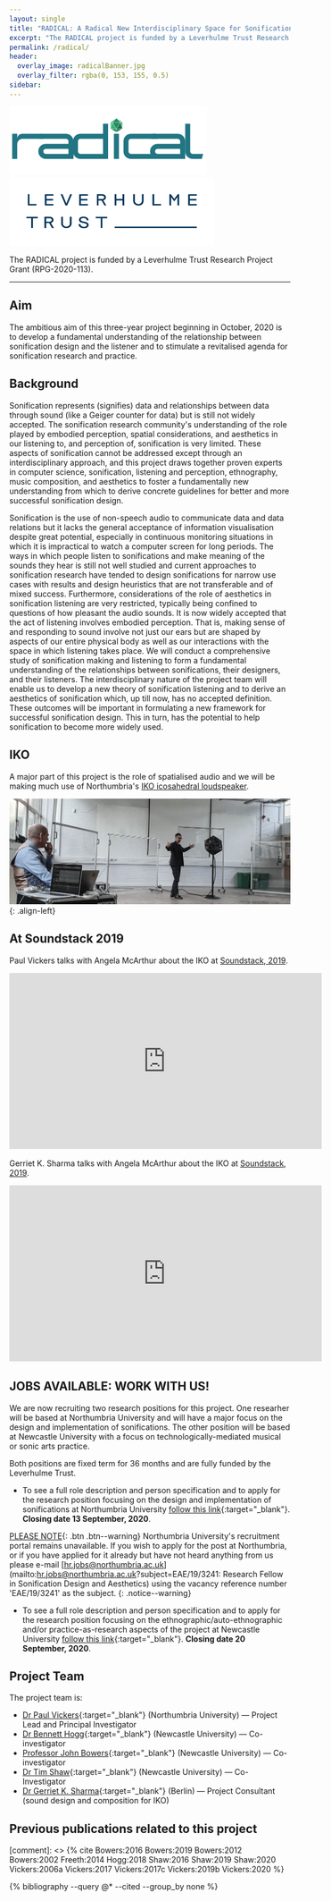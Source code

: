 ```yaml
---
layout: single
title: "RADICAL: A Radical New Interdisciplinary Space for Sonification"
excerpt: "The RADICAL project is funded by a Leverhulme Trust Research Project Grant."
permalink: /radical/
header: 
  overlay_image: radicalBanner.jpg
  overlay_filter: rgba(0, 153, 155, 0.5)
sidebar:
---
```

<img src='/images/RadicalLogo.svg' width='354'>
<img src='/images/Leverhulme_Trust_CMYK_blue.svg' width='367'>

The RADICAL project is funded by a Leverhulme Trust Research Project Grant (RPG-2020-113).
<hr>

## Aim
The ambitious aim of this three-year project beginning in October, 2020 is to develop a fundamental understanding of the relationship between sonification design and the listener and to stimulate a revitalised agenda for sonification research and practice.

## Background
Sonification represents (signifies) data and relationships between data through sound (like a Geiger counter for data) but is still not widely accepted. The sonification research community's understanding of the role played by embodied perception, spatial considerations, and aesthetics in our listening to, and perception of, sonification is very limited. These aspects of sonification cannot be addressed except through an interdisciplinary approach, and this project draws together proven experts in computer science, sonification, listening and perception, ethnography, music composition, and aesthetics to foster a fundamentally new understanding from which to derive concrete guidelines for better and more successful sonification design.

Sonification is the use of non-speech audio to communicate data and data relations but it lacks the general acceptance of information visualisation despite great potential, especially in continuous monitoring situations in which it is impractical to watch a computer screen for long periods. The ways in which people listen to sonifications and make meaning of the sounds they hear is still not well studied and current approaches to sonification research have tended to design sonifications for narrow use cases with results and design heuristics that are not transferable and of mixed success. Furthermore, considerations of the role of aesthetics in sonification listening are very restricted, typically being confined to questions of how pleasant the audio sounds. It is now widely accepted that the act of listening involves embodied perception. That is, making sense of and responding to sound involve not just our ears but are shaped by aspects of our entire physical body as well as our interactions with the space in which listening takes place.
We will conduct a comprehensive study of sonification making and listening to form a fundamental understanding of the relationships between sonifications, their designers, and their listeners. The interdisciplinary nature of the project team will enable us to develop a new theory of sonification listening and to derive an aesthetics of sonification which, up till now, has no accepted definition. These outcomes will be important in formulating a new framework for successful sonification design. This in turn, has the potential to help sonification to become more widely used.


## IKO
A major part of this project is the role of spatialised audio and we will be making much use of Northumbria's [IKO icosahedral loudspeaker](https://paulvickers.github.io/iko/).

![image-left](/images/IKO_Gerriet_Paul.jpg){: .align-left}

## At Soundstack 2019
Paul Vickers talks with Angela McArthur about the IKO at [Soundstack, 2019](http://angelamcarthur.com/soundstack-2019/).
<iframe width="560" height="315" src="https://www.youtube.com/embed/3OD5Sl5tRAs" frameborder="0" allow="accelerometer; encrypted-media; gyroscope; picture-in-picture" allowfullscreen></iframe>

Gerriet K. Sharma talks with Angela McArthur about the IKO at [Soundstack, 2019](http://angelamcarthur.com/soundstack-2019/).
<iframe width="560" height="315" src="https://www.youtube.com/embed/uUTonY1uorU" frameborder="0" allow="accelerometer;  encrypted-media; gyroscope; picture-in-picture" allowfullscreen></iframe>


## JOBS AVAILABLE: WORK WITH US!
We are now recruiting two research positions for this project. One researher will be based at Northumbria University and will have a major focus on the design and implementation of sonifications. The other position will be based at Newcastle University  with a focus on technologically-mediated musical or sonic arts practice. 

Both positions are fixed term for 36 months and are fully funded by the Leverhulme Trust.

* To see a full role description and person specification and to apply for the research position focusing on the design and implementation of sonifications at Northumbria University [follow this link](https://www.northumbria.ac.uk/work-for-us/job-vacancies/academic-3241-research-fellow-in-sonification-design-and-aesthetics){:target="_blank"}. **Closing date 13 September, 2020**.
 
[PLEASE NOTE](#link){: .btn .btn--warning} Northumbria University's  recruitment portal remains unavailable. If you wish to apply for the post at Northumbria, or if you have applied for it already but have not heard anything from us please e-mail [hr.jobs@northumbria.ac.uk](mailto:hr.jobs@northumbria.ac.uk?subject=EAE/19/3241: Research Fellow in Sonification Design and Aesthetics) using the vacancy reference number 'EAE/19/3241' as the subject.
{: .notice--warning}

* To see a full role description and person specification and to apply for the research position focusing on the ethnographic/auto-ethnographic and/or practice-as-research aspects of the project at Newcastle University [follow this link](https://jobs.ncl.ac.uk/job/Newcastle-Research-Associate/616004901/){:target="_blank"}. **Closing date 20 September, 2020**.



## Project Team
The project team is:

* [Dr Paul Vickers](https://www.northumbria.ac.uk/about-us/our-staff/v/dr-paul-vickers/){:target="_blank"} (Northumbria University) &mdash; Project Lead and Principal Investigator
* [Dr Bennett Hogg](https://www.ncl.ac.uk/sacs/staff/profile/bennetthogg.html){:target="_blank"} (Newcastle University) &mdash; Co-investigator
* [Professor John Bowers](https://www.ncl.ac.uk/sacs/staff/profile/johnbowers.html){:target="_blank"} (Newcastle University) &mdash; Co-investigator
* [Dr Tim Shaw](https://ncl.ac.uk/sacs/staff/profile/timshaw.html){:target="_blank"} (Newcastle University) &mdash; Co-Investigator
* [Dr Gerriet K. Sharma](https://www.gksh.net/){:target="_blank"} (Berlin) &mdash; Project Consultant (sound design and composition for IKO)

## Previous publications related to this project

[comment]: <> {% cite Bowers:2016 Bowers:2019 Bowers:2012 Bowers:2002 Freeth:2014 Hogg:2018 Shaw:2016 Shaw:2019 Shaw:2020 Vickers:2006a Vickers:2017 Vickers:2017c Vickers:2019b Vickers:2020 %}

{% bibliography --query @* --cited --group_by none %}